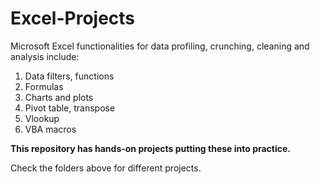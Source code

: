 # Excel-Projects

Microsoft Excel functionalities for data profiling, crunching, cleaning and analysis include:

1. Data filters, functions
2. Formulas
3. Charts and plots
4. Pivot table, transpose
5. Vlookup
6. VBA macros

**This repository has hands-on projects putting these into practice.**

Check the folders above for different projects.
